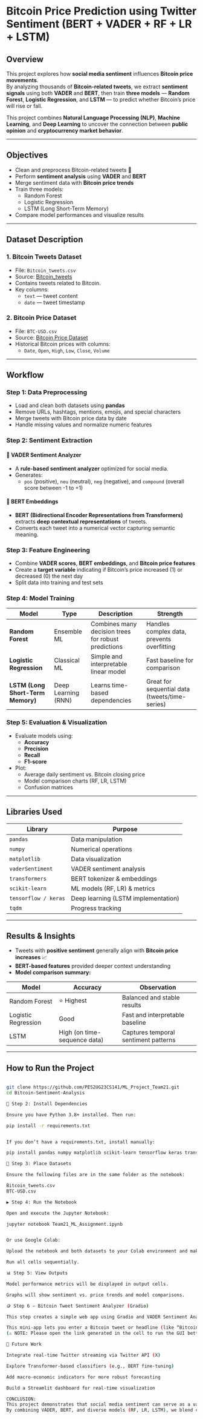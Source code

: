 # Bitcoin Price Prediction using Twitter Sentiment (BERT + VADER + RF + LR + LSTM)

## Overview
This project explores how **social media sentiment** influences **Bitcoin price movements**.  
By analyzing thousands of **Bitcoin-related tweets**, we extract **sentiment signals** using both **VADER** and **BERT**, then train **three models** — **Random Forest**, **Logistic Regression**, and **LSTM** — to predict whether Bitcoin’s price will rise or fall.

This project combines **Natural Language Processing (NLP)**, **Machine Learning**, and **Deep Learning** to uncover the connection between **public opinion** and **cryptocurrency market behavior**.

---

##  Objectives
- Clean and preprocess Bitcoin-related tweets 🧹  
- Perform **sentiment analysis** using **VADER** and **BERT**  
- Merge sentiment data with **Bitcoin price trends**  
- Train three models:
  -  Random Forest  
  -  Logistic Regression  
  -  LSTM (Long Short-Term Memory)
- Compare model performances and visualize results  

---

##  Dataset Description

###  1. Bitcoin Tweets Dataset
- File: `Bitcoin_tweets.csv`
- Source: [Bitcoin_tweets](https://www.kaggle.com/datasets/kaushiksuresh147/bitcoin-tweets)
- Contains tweets related to Bitcoin.
- Key columns:
  - `text` — tweet content  
  - `date` — tweet timestamp  

###  2. Bitcoin Price Dataset
- File: `BTC-USD.csv`
- Source: [Bitcoin Price Dataset](https://www.kaggle.com/datasets/pavan9065/bitcoin-price-history)
- Historical Bitcoin prices with columns:
  - `Date`, `Open`, `High`, `Low`, `Close`, `Volume`

---

##  Workflow

###  Step 1: Data Preprocessing
- Load and clean both datasets using **pandas**
- Remove URLs, hashtags, mentions, emojis, and special characters
- Merge tweets with Bitcoin price data by date
- Handle missing values and normalize numeric features

###  Step 2: Sentiment Extraction
#### 🔹 VADER Sentiment Analyzer
- A **rule-based sentiment analyzer** optimized for social media.
- Generates:
  - `pos` (positive), `neu` (neutral), `neg` (negative), and `compound` (overall score between -1 to +1)

#### 🔹 BERT Embeddings
- **BERT (Bidirectional Encoder Representations from Transformers)** extracts **deep contextual representations** of tweets.
- Converts each tweet into a numerical vector capturing semantic meaning.

### Step 3: Feature Engineering
- Combine **VADER scores**, **BERT embeddings**, and **Bitcoin price features**
- Create a **target variable** indicating if Bitcoin’s price increased (1) or decreased (0) the next day
- Split data into training and test sets

###  Step 4: Model Training

| Model | Type | Description | Strength |
|--------|------|--------------|-----------|
|  **Random Forest** | Ensemble ML | Combines many decision trees for robust predictions | Handles complex data, prevents overfitting |
|  **Logistic Regression** | Classical ML | Simple and interpretable linear model | Fast baseline for comparison |
|  **LSTM (Long Short-Term Memory)** | Deep Learning (RNN) | Learns time-based dependencies | Great for sequential data (tweets/time-series) |

###  Step 5: Evaluation & Visualization
- Evaluate models using:
  - **Accuracy**
  - **Precision**
  - **Recall**
  - **F1-score**
- Plot:
  - Average daily sentiment vs. Bitcoin closing price
  - Model comparison charts (RF, LR, LSTM)
  - Confusion matrices

---

##  Libraries Used

| Library | Purpose |
|----------|----------|
| `pandas` | Data manipulation |
| `numpy` | Numerical operations |
| `matplotlib` | Data visualization |
| `vaderSentiment` | VADER sentiment analysis |
| `transformers` | BERT tokenizer & embeddings |
| `scikit-learn` | ML models (RF, LR) & metrics |
| `tensorflow / keras` | Deep learning (LSTM implementation) |
| `tqdm` | Progress tracking |

---

##  Results & Insights
- Tweets with **positive sentiment** generally align with **Bitcoin price increases** 📈  
- **BERT-based features** provided deeper context understanding  
- **Model comparison summary:**

| Model | Accuracy | Observation |
|--------|-----------|--------------|
|  Random Forest | ⭐ Highest | Balanced and stable results |
|  Logistic Regression | Good | Fast and interpretable baseline |
|  LSTM | High (on time-sequence data) | Captures temporal sentiment patterns |

---

##  How to Run the Project

```bash

git clone https://github.com/PES2UG23CS141/ML_Project_Team21.git
cd Bitcoin-Sentiment-Analysis

🧱 Step 2: Install Dependencies

Ensure you have Python 3.8+ installed. Then run:

pip install -r requirements.txt


If you don’t have a requirements.txt, install manually:

pip install pandas numpy matplotlib scikit-learn tensorflow keras transformers vaderSentiment tqdm

📂 Step 3: Place Datasets

Ensure the following files are in the same folder as the notebook:

Bitcoin_tweets.csv
BTC-USD.csv

▶️ Step 4: Run the Notebook

Open and execute the Jupyter Notebook:

jupyter notebook Team21_ML_Assignment.ipynb


Or use Google Colab:

Upload the notebook and both datasets to your Colab environment and make sure the naming conventions are correct. (⚠️ NOTE: The link to the datasets is given in the DATASET DESCRIPTION section of the README.)

Run all cells sequentially.

📊 Step 5: View Outputs

Model performance metrics will be displayed in output cells.

Graphs will show sentiment vs. price trends and model comparisons.

🪙 Step 6 — Bitcoin Tweet Sentiment Analyzer (Gradio)

This step creates a simple web app using Gradio and VADER Sentiment Analysis to quickly analyze the sentiment of any Bitcoin-related tweet or message.

This mini-app lets you enter a Bitcoin tweet or headline (like “Bitcoin is skyrocketing!! This is amazing!!”) and instantly get a sentiment label — Positive, Negative, or Neutral — along with its numeric VADER compound score. 
(⚠️ NOTE: Please open the link generated in the cell to run the GUI better, DONOT run it in the code cell.)

🔮 Future Work

Integrate real-time Twitter streaming via Twitter API (X)

Explore Transformer-based classifiers (e.g., BERT fine-tuning)

Add macro-economic indicators for more robust forecasting

Build a Streamlit dashboard for real-time visualization

CONCLUSION:
This project demonstrates that social media sentiment can serve as a valuable indicator of cryptocurrency price movements.
By combining VADER, BERT, and diverse models (RF, LR, LSTM), we blend classical and deep learning approaches to bridge human emotion and financial analytics.
